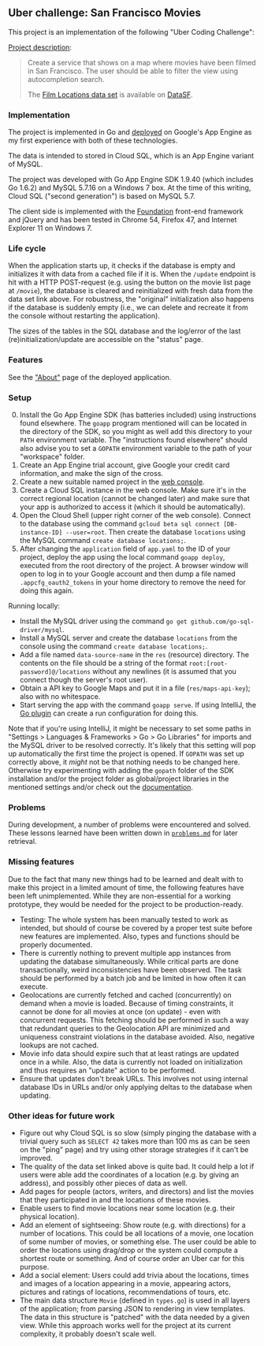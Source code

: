 Uber challenge: San Francisco Movies
------------------------------------

This project is an implementation of the following "Uber Coding Challenge":

[Project description](https://github.com/uber/coding-challenge-tools/blob/master/coding_challenge.md):

> Create a service that shows on a map where movies have been filmed in San Francisco. The user should be able to filter
  the view using autocompletion search.
> 
> The [Film Locations data set](https://data.sfgov.org/Arts-Culture-and-Recreation-/Film-Locations-in-San-Francisco/yitu-d5am)
> is available on [DataSF](http://www.datasf.org/).

### Implementation

The project is implemented in Go and [deployed](https://uber-challenge-148819.appspot.com) on Google's App Engine as my
first experience with both of these technologies.

The data is intended to stored in Cloud SQL, which is an App Engine variant of MySQL.

The project was developed with Go App Engine SDK 1.9.40 (which includes Go 1.6.2) and MySQL 5.7.16 on a Windows 7 box.
At the time of this writing, Cloud SQL ("second generation") is based on MySQL 5.7.

The client side is implemented with the [Foundation](http://foundation.zurb.com/) front-end framework and jQuery and has
been tested in Chrome 54, Firefox 47, and Internet Explorer 11 on Windows 7.

### Life cycle

When the application starts up, it checks if the database is empty and initializes it with data from a cached file if it
is. When the `/update` endpoint is hit with a HTTP POST-request (e.g. using the button on the movie list page at
`/movie`), the database is cleared and reinitialized with fresh data from the data set link above. For robustness, the
"original" initialization also happens if the database is suddenly empty (i.e., we can delete and recreate it from the
console without restarting the application).

The sizes of the tables in the SQL database and the log/error of the last (re)initialization/update are accessible on
the "status" page.

### Features

See the ["About"](https://uber-challenge-148819.appspot.com/) page of the deployed application.

### Setup

0.  Install the Go App Engine SDK (has batteries included) using instructions found elsewhere. The `goapp` program
    mentioned will can be located in the directory of the SDK, so you might as well add this directory to your `PATH`
    environment variable. The "instructions found elsewhere" should also advise you to set a `GOPATH` environment
    variable to the path of your "workspace" folder.
1.  Create an App Engine trial account, give Google your credit card information, and make the sign of the cross.
2.  Create a new suitable named project in the [web console](https://console.cloud.google.com).
3.  Create a Cloud SQL instance in the web console. Make sure it's in the correct regional location (cannot be changed
    later) and make sure that your app is authorized to access it (which it should be automatically).
4.  Open the Cloud Shell (upper right corner of the web console). Connect to the database using the command
    `gcloud beta sql connect [DB-instance-ID] --user=root`. Then create the database `locations` using the MySQL command
    `create database locations;`.
5.  After changing the `application` field of `app.yaml` to the ID of your project, deploy the app using the local
    command `goapp deploy`, executed from the root directory of the project. A browser window will open to log in to
    your Google account and then dump a file named `.appcfg_oauth2_tokens` in your home directory to remove the need for
    doing this again.

Running locally:

*   Install the MySQL driver using the command `go get github.com/go-sql-driver/mysql`.
*   Install a MySQL server and create the database `locations` from the console using the command
    `create database locations;`.
*   Add a file named `data-source-name` in the `res` (resource) directory. The contents on the file should be a string
    of the format `root:[root-password]@/locations` without any newlines (it is assumed that you connect though the
    server's root user).
*   Obtain a API key to Google Maps and put it in a file (`res/maps-api-key`); also with no whitespace.
*   Start serving the app with the command `goapp serve`. If using IntelliJ, the
    [Go plugin](https://github.com/go-lang-plugin-org) can create a run configuration for doing this.

Note that if you're using IntelliJ, it might be necessary to set some paths in "Settings > Languages & Frameworks > Go >
Go Libraries" for imports and the MySQL driver to be resolved correctly. It's likely that this setting will pop up
automatically the first time the project is opened. If `GOPATH` was set up correctly above, it *might* not be that
nothing needs to be changed here. Otherwise try experimenting with adding the `gopath` folder of the SDK installation
and/or the project folder as global/project libraries in the mentioned settings and/or check out the
[documentation](https://github.com/go-lang-plugin-org/go-lang-idea-plugin/wiki/Documentation#changing-the-go-libraries-go-packages).

### Problems

During development, a number of problems were encountered and solved. These lessons learned have been written down in
[`problems.md`](https://github.com/halleknast/uber-challenge/blob/master/problems.md) for later retrieval.

### Missing features

Due to the fact that many new things had to be learned and dealt with to make this project in a limited amount of time,
the following features have been left unimplemented. While they are non-essential for a working prototype, they would
be needed for the project to be production-ready.

*   Testing: The whole system has been manually tested to work as intended, but should of course be covered by a proper
    test suite before new features are implemented. Also, types and functions should be properly documented.
*   There is currently nothing to prevent multiple app instances from updating the database simultaneously. While
    critical parts are done transactionally, weird inconsistencies have been observed. The task should be performed by a
    batch job and be limited in how often it can execute.
*   Geolocations are currently fetched and cached (concurrently) on demand when a movie is loaded. Because of timing
    constraints, it cannot be done for all movies at once (on update) - even with concurrent requests. This fetching
    should be performed in such a way that redundant queries to the Geolocation API are minimized and uniqueness
    constraint violations in the database avoided. Also, negative lookups are not cached.
*   Movie info data should expire such that at least ratings are updated once in a while. Also, the data is currently
    not loaded on initialization and thus requires an "update" action to be performed.
*   Ensure that updates don't break URLs. This involves not using internal database IDs in URLs and/or only applying
    deltas to the database when updating.

### Other ideas for future work

*   Figure out why Cloud SQL is so slow (simply pinging the database with a trivial query such as `SELECT 42` takes more
    than 100 ms as can be seen on the "ping" page) and try using other storage strategies if it can't be improved.
*   The quality of the data set linked above is quite bad. It could help a lot if users were able add the coordinates of
    a location (e.g. by giving an address), and possibly other pieces of data as well.
*   Add pages for people (actors, writers, and directors) and list the movies that they participated in and the
    locations of these movies.
*   Enable users to find movie locations near some location (e.g. their physical location).
*   Add an element of sightseeing: Show route (e.g. with directions) for a number of locations. This could be all
    locations of a movie, one location of some number of movies, or something else. The user could be able to order the
    locations using drag/drop or the system could compute a shortest route or something. And of course order an Uber car
    for this purpose.
*   Add a social element: Users could add trivia about the locations, times and images of a location appearing in a
    movie, appearing actors, pictures and ratings of locations, recommendations of tours, etc.
*   The main data structure `Movie` (defined in `types.go`) is used in all layers of the application; from parsing JSON
    to rendering in view templates. The data in this structure is "patched" with the data needed by a given view. While
    this approach works well for the project at its current complexity, it probably doesn't scale well.
